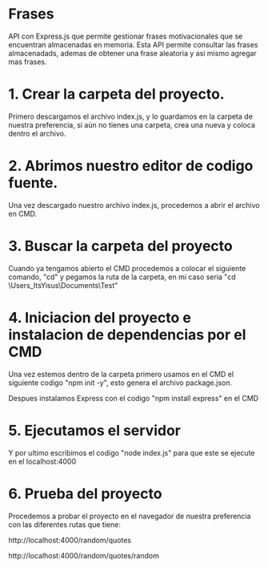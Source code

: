 # Frases
API con Express.js que permite gestionar frases motivacionales que se encuentran almacenadas en memoria. Esta API permite consultar las frases almacenadads, ademas de obtener una frase aleatoria y asi mismo agregar mas frases.

# 1. Crear la carpeta del proyecto.
Primero descargamos el archivo index.js, y lo guardamos en la carpeta de nuestra preferencia, si aún no tienes una carpeta, crea una nueva y coloca dentro el archivo.

# 2. Abrimos nuestro editor de codigo fuente.
Una vez descargado nuestro archivo index.js, procedemos a abrir el archivo en CMD.

# 3. Buscar la carpeta del proyecto
Cuando ya tengamos abierto el CMD procedemos a colocar el siguiente comando, "cd" y pegamos la ruta de la carpeta, en mi caso seria "cd \Users_ItsYisus\Documents\Test"

# 4. Iniciacion del proyecto e instalacion de dependencias por el CMD
Una vez estemos dentro de la carpeta primero usamos en el CMD el siguiente codigo "npm init -y", esto genera el archivo package.json.

Despues instalamos Express con el codigo "npm install express" en el CMD

# 5. Ejecutamos el servidor
Y por ultimo escribimos el codigo "node index.js" para que este se ejecute en el localhost:4000

# 6. Prueba del proyecto
Procedemos a probar el proyecto en el navegador de nuestra preferencia con las diferentes rutas que tiene:

  http://localhost:4000/random/quotes
  
  http://localhost:4000/random/quotes/random
